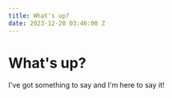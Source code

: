 ```yaml
---
title: What's up?
date: 2023-12-20 03:46:00 Z
---
```


# What's up?

I've got something to say and I'm here to say it!